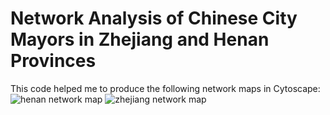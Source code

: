# Network Analysis of Chinese City Mayors in Zhejiang and Henan Provinces

This code helped me to produce the following network maps in Cytoscape:
![henan network map](https://user-images.githubusercontent.com/32244056/47401063-c84f7f80-d70d-11e8-83da-96c961b876ff.png)
![zhejiang network map](https://user-images.githubusercontent.com/32244056/47401127-0cdb1b00-d70e-11e8-812e-8757e15c7814.png)
